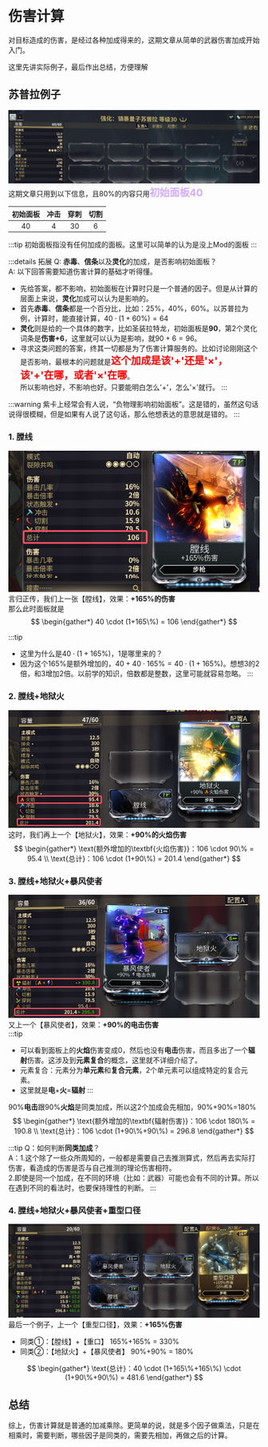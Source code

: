 # 伤害计算
对目标造成的伤害，是经过各种加成得来的，这期文章从简单的武器伤害加成开始入门。

这里先讲实际例子，最后作出总结，方便理解

## 苏普拉例子
![without-mod.png](src%2Fwithout-mod.png)
这期文章只用到以下信息，且80%的内容只用<span style="color:#d4aaff; font-size:20px; font-weight:bold">初始面板40</span>

| 初始面板 | 冲击 | 穿刺 | 切割 |
| :------: | :--: | :--: | :--: |
|    40    |  4   |  30  |  6   |

:::tip
初始面板指没有任何加成的面板。这里可以简单的认为是没上Mod的面板
:::

:::details 拓展
Q: **赤毒**、**信条**以及**灵化**的加成，是否影响初始面板？  
A: 以下回答需要知道伤害计算的基础才听得懂。  
+ 先给答案，都不影响，初始面板在计算时只是一个普通的因子。但是从计算的层面上来说，**灵化**加成可以认为是影响的。
+ 首先**赤毒**、**信条**都是一个百分比，比如：25%，40%，60%。以苏普拉为例，计算时，能直接计算，$40 \cdot (1+60\%) = 64$  
+ **灵化**则是给的一个具体的数字，比如圣装拉特龙，初始面板是**90**，第2个灵化词条是**伤害+6**，这里就可以认为是影响，就$90 + 6 = 96$。
+ 寻求这类问题的答案，终其一切都是为了伤害计算服务的。比如讨论刚刚这个是否影响，最根本的问题就是<span style="color:#ff0000; font-size:20px; font-weight:bold">这个加成是该'+'还是'×'，该'+'在哪，或者'×'在哪</span>。  
所以影响也好，不影响也好。只要能明白怎么'+'，怎么'×'就行。
:::

:::warning
紫卡上经常会有人说，“负物理影响初始面板”。这是错的，虽然这句话说得很模糊，但是如果有人说了这句话，那么他想表达的意思就是错的。
:::

### 1. 膛线
![tangx.png](src%2Ftangx.png)
言归正传，我们上一张【膛线】，效果：**+165%的伤害**  
那么此时面板就是 
$$
\begin{gather*}
40 \cdot (1+165\%) = 106
\end{gather*}
$$ 

:::tip
+ 这里为什么是$40 \cdot (1+165\%)$，1是哪里来的？
+ 因为这个165%是额外增加的，$40+40 \cdot 165\% = 40 \cdot (1+165\%)$。想想3的2倍，和3增加2倍。以前学的知识，倍数都是整数，这里可能就容易忽略。
:::

### 2. 膛线+地狱火
![tx+dyh.png](src%2Ftx%2Bdyh.png)
这时，我们再上一个【地狱火】，效果：**+90%的火焰伤害**
$$
\begin{gather*}
\text{额外增加的\textbf{火焰伤害}}：106 \cdot 90\% = 95.4 \\
\text{总计}：106 \cdot (1+90\%) = 201.4
\end{gather*}
$$ 

### 3. 膛线+地狱火+暴风使者
![tx+dyh+bfsz.png](src%2Ftx%2Bdyh%2Bbfsz.png)
又上一个【暴风使者】，效果：**+90%的电击伤害**  
:::tip
+ 可以看到面板上的**火焰**伤害变成0，然后也没有**电击**伤害，而且多出了一个**辐射**伤害。这涉及到**元素复合**的概念，这里就不详细介绍了。  
+ 元素复合：元素分为**单元素**和**复合元素**，2个单元素可以组成特定的复合元素。  
+ 这里就是**电**+**火**=**辐射**
:::

90%**电击**跟90%**火焰**是同类加成，所以这2个加成会先相加，90%+90%=180%      
$$
\begin{gather*}
\text{额外增加的\textbf{辐射伤害}}：106 \cdot 180\% = 190.8 \\
\text{总计}：106 \cdot (1+90\%+90\%) = 296.8
\end{gather*}
$$ 

:::tip
Q：如何判断**同类加成**？  
A：1.这个除了一些众所周知的，一般都是需要自己去推测算式，然后再去实际打伤害，看造成的伤害是否与自己推测的理论伤害相符。  
2.即使是同一个加成，在不同的环境（比如：武器）可能也会有不同的计算。所以在遇到不同的看法时，也要保持理性的判断。
:::

### 4. 膛线+地狱火+暴风使者+重型口径
![zkj.png](src%2Fzkj.png)
最后一个例子，上一个【重型口径】，效果：**+165%伤害**
+ 同类①：【膛线】+【重口】    165%+165% = 330%
+ 同类②：【地狱火】+【暴风使者】    90%+90% = 180%

$$
\begin{gather*}
\text{总计}：40 \cdot (1+165\%+165\%) \cdot (1+90\%+90\%) = 481.6
\end{gather*}
$$ 

## 总结
综上，伤害计算就是普通的加减乘除。更简单的说，就是多个因子做乘法，只是在相乘时，需要判断，哪些因子是同类的，需要先相加，再做之后的计算。
